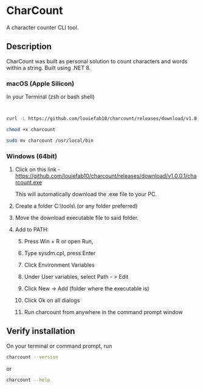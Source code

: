 # CharCount

A character counter CLI tool.

## Description
CharCount was built as personal solution to count characters and words within a string. Built using .NET 8.

### macOS (Apple Silicon)

In your Terminal (zsh or bash shell)


```zsh


curl -L https://github.com/louiefab10/charcount/releases/download/v1.0.0.1/charcount -o charcount

chmod +x charcount

sudo mv charcount /usr/local/bin


```

### Windows (64bit)




1. Click on this link - https://github.com/louiefab10/charcount/releases/download/v1.0.0.1/charcount.exe



   This will automatically download the .exe file to your PC.



2. Create a folder C:\tools\ (or any folder preferred)

3. Move the download executable file to said folder.

4. Add to PATH:

   5. Press Win + R or open Run, 

   6. Type sysdm.cpl, press Enter

   7. Click Environment Variables

   8. Under User variables, select Path - > Edit

   9. Click New -> Add (folder where the executable is)

   10. Click Ok on all dialogs

   11. Run charcount from anywhere in the command prompt window


## Verify installation
On your terminal or command prompt, run 
```zsh
charcount --version

```
or 
```zsh
charcount --help
```


